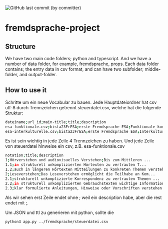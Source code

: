 ![GitHub last commit (by committer)](https://img.shields.io/github/last-commit/nanoyan/%20%20%20%20fremdsprache-project)

# fremdsprache-project
## Structure
We have two main code folders; python and typescript. And we have a number of data folder, for example, fremdsprache, props.
Each data folder contains; the entry data in csv format, and can have two subfolder; middle-folder, and output-folder.

## How to use it
Schritte um ein neue Vocabular zu bauen. Jede Hauptdateiordner hat csv utf-8 durch Trennzeichen getrennt steuerdatei.csv, welche hat die folgende Struktur:

```bash
dateiname;url_id;main-title;title;description
esa-funktionale.csv;bista23FrESA;erste Fremdsprache ESA;Funktionale kommunikative Kompetenz;Bis zum Mittleren ...
esa-interkulturelle.csv;bista23FrESA;erste Fremdsprache ESA;Interkulturelle Kompetenz;Interkulturelle Kompetenz ...

```
Es ist sein wichtig in jede Zeile 4 Trennzeichen zu haben.
Und jede Zeile von steuerdatei hinweise ein csv, z.B. esa-funktionale.csv

```bash
notation;title;description
1;Hörverstehen und audiovisuelles Verstehen;Bis zum Mittleren ...
1.1;in strukturell unkomplizierten Hörtexten zu vertrauten T...
1.2;auch in längeren Hörtexten Mitteilungen zu konkreten Themen verstehen.
2;Leseverstehen;Das Leseverstehen ermöglicht die Teilhabe an Kom...
2.1;strukturell unkomplizierte Korrespondenz zu vertrauten Themen ...
2.2;in strukturell unkomplizierten Gebrauchstexten wichtige Informationen ...
2.3;klar formulierte Anleitungen, Hinweise oder Vorschriften verstehen.

```
Als wir sehen erst Zeile endet ohne ; weil ein description habe, aber die rest endet mit ;.

Um JSON und ttl zu generieren mit python, sollte die 
```bash
python3 app.py ../fremdsprache/steuerdatei.csv
```

       



